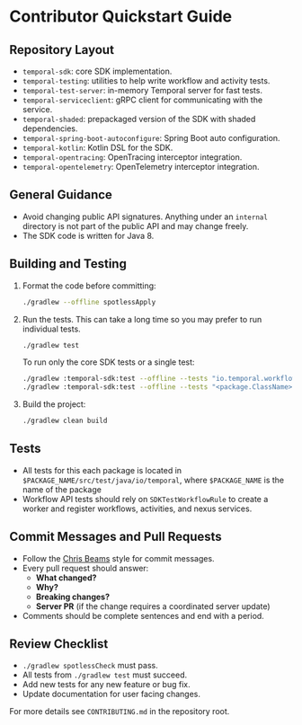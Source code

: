 # Contributor Quickstart Guide

## Repository Layout
- `temporal-sdk`: core SDK implementation.
- `temporal-testing`: utilities to help write workflow and activity tests.
- `temporal-test-server`: in-memory Temporal server for fast tests.
- `temporal-serviceclient`: gRPC client for communicating with the service.
- `temporal-shaded`: prepackaged version of the SDK with shaded dependencies.
- `temporal-spring-boot-autoconfigure`: Spring Boot auto configuration.
- `temporal-kotlin`: Kotlin DSL for the SDK.
- `temporal-opentracing`: OpenTracing interceptor integration.
- `temporal-opentelemetry`: OpenTelemetry interceptor integration.

## General Guidance
- Avoid changing public API signatures. Anything under an `internal` directory
  is not part of the public API and may change freely.
- The SDK code is written for Java 8.

## Building and Testing
1. Format the code before committing:
   ```bash
   ./gradlew --offline spotlessApply
   ```
2. Run the tests. This can take a long time so you may prefer to run individual tests.
   ```bash
   ./gradlew test
   ```
   To run only the core SDK tests or a single test:
   ```bash
   ./gradlew :temporal-sdk:test --offline --tests "io.temporal.workflow.*"
   ./gradlew :temporal-sdk:test --offline --tests "<package.ClassName>"
   ```
3. Build the project:
   ```bash
   ./gradlew clean build
   ```

## Tests
- All tests for this each package is located in `$PACKAGE_NAME/src/test/java/io/temporal`, where `$PACKAGE_NAME` is the name of the package
- Workflow API tests should rely on `SDKTestWorkflowRule` to create a worker and
  register workflows, activities, and nexus services.

## Commit Messages and Pull Requests
- Follow the [Chris Beams](http://chris.beams.io/posts/git-commit/) style for
  commit messages.
- Every pull request should answer:
  - **What changed?**
  - **Why?**
  - **Breaking changes?**
  - **Server PR** (if the change requires a coordinated server update)
- Comments should be complete sentences and end with a period.

## Review Checklist
- `./gradlew spotlessCheck` must pass.
- All tests from `./gradlew test` must succeed.
- Add new tests for any new feature or bug fix.
- Update documentation for user facing changes.

For more details see `CONTRIBUTING.md` in the repository root.
